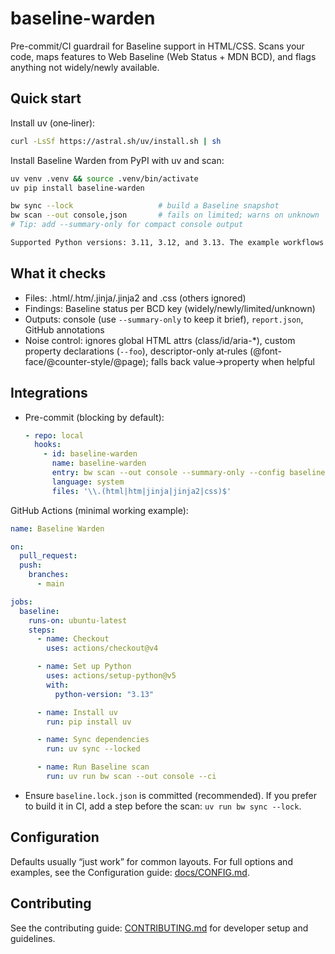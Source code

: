 # baseline-warden

Pre-commit/CI guardrail for Baseline support in HTML/CSS. Scans your code, maps features to Web Baseline (Web Status + MDN BCD), and flags anything not widely/newly available.

## Quick start

Install uv (one‑liner):

```bash
curl -LsSf https://astral.sh/uv/install.sh | sh
```

Install Baseline Warden from PyPI with uv and scan:

```bash
uv venv .venv && source .venv/bin/activate
uv pip install baseline-warden

bw sync --lock                   # build a Baseline snapshot
bw scan --out console,json       # fails on limited; warns on unknown
# Tip: add --summary-only for compact console output

Supported Python versions: 3.11, 3.12, and 3.13. The example workflows use Python 3.13, and CI tests all three.
```

## What it checks

- Files: .html/.htm/.jinja/.jinja2 and .css (others ignored)
- Findings: Baseline status per BCD key (widely/newly/limited/unknown)
- Outputs: console (use `--summary-only` to keep it brief), `report.json`, GitHub annotations
- Noise control: ignores global HTML attrs (class/id/aria-*), custom property declarations (`--foo`), descriptor-only at‑rules (@font-face/@counter-style/@page); falls back value→property when helpful

## Integrations

- Pre-commit (blocking by default):
  ```yaml
  - repo: local
    hooks:
      - id: baseline-warden
        name: baseline-warden
        entry: bw scan --out console --summary-only --config baseline-warden.toml
        language: system
        files: '\\.(html|htm|jinja|jinja2|css)$'
  ```

GitHub Actions (minimal working example):
  ```yaml
  name: Baseline Warden

  on:
    pull_request:
    push:
      branches:
        - main

  jobs:
    baseline:
      runs-on: ubuntu-latest
      steps:
        - name: Checkout
          uses: actions/checkout@v4

        - name: Set up Python
          uses: actions/setup-python@v5
          with:
            python-version: "3.13"

        - name: Install uv
          run: pip install uv

        - name: Sync dependencies
          run: uv sync --locked

        - name: Run Baseline scan
          run: uv run bw scan --out console --ci
  ```

- Ensure `baseline.lock.json` is committed (recommended). If you prefer to build it in CI, add a step before the scan: `uv run bw sync --lock`.

## Configuration

Defaults usually “just work” for common layouts. For full options and examples, see the Configuration guide: [docs/CONFIG.md](docs/CONFIG.md).

## Contributing

See the contributing guide: [CONTRIBUTING.md](CONTRIBUTING.md) for developer setup and guidelines.

